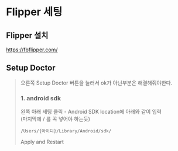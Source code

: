 
# Flipper 세팅

## Flipper 설치
https://fbflipper.com/

## Setup Doctor
> 오른쪽 Setup Doctor 버튼을 눌러서 ok가 아닌부분은 해결해줘야한다.
> 
> ### 1. android sdk
> 왼쪽 아래 세팅 클릭 - Android SDK location에 아래와 같이 입력   
> (마지막에 / 를 꼭 넣어야 하는듯)
> ```
> /Users/{아이디}/Library/Android/sdk/
> ```
> Apply and Restart 

